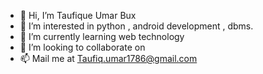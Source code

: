 - 👋 Hi, I’m Taufique Umar Bux
- 👀 I’m interested in python , android development , dbms.
- 🌱 I’m currently learning web technology
- 💞️ I’m looking to collaborate on  
- 📫 Mail me at Taufiq.umar1786@gmail.com

<!---
taufiq1786/taufiq1786 is a ✨ special ✨ repository because its `README.md` (this file) appears on your GitHub profile.
You can click the Preview link to take a look at your changes.
--->
